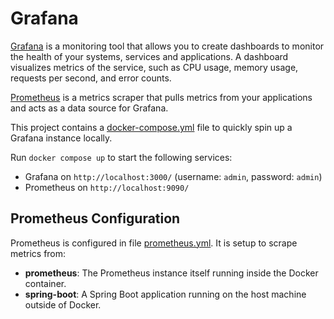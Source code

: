 # Grafana

[Grafana](https://grafana.com/) is a monitoring tool that allows you to create dashboards to monitor the health
of your systems, services and applications.
A dashboard visualizes metrics of the service, such as CPU usage, memory usage, requests per second, and error counts.

[Prometheus](https://prometheus.io/) is a metrics scraper that pulls metrics from your applications and acts as a data source for Grafana.

This project contains a [docker-compose.yml](./docker-compose.yml) file to quickly spin up a Grafana instance locally.

Run `docker compose up` to start the following services:

- Grafana on `http://localhost:3000/` (username: `admin`, password: `admin`)
- Prometheus on `http://localhost:9090/`

## Prometheus Configuration

Prometheus is configured in file [prometheus.yml](./prometheus.yml).
It is setup to scrape metrics from:

- **prometheus**: The Prometheus instance itself running inside the Docker container.
- **spring-boot**: A Spring Boot application running on the host machine outside of Docker.
